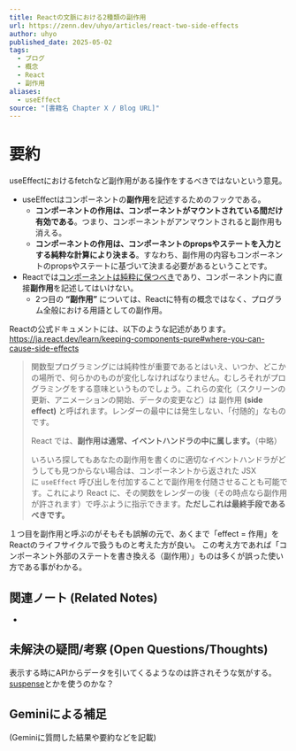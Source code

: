 ```yaml
---
title: Reactの文脈における2種類の副作用
url: https://zenn.dev/uhyo/articles/react-two-side-effects
author: uhyo
published_date: 2025-05-02
tags:
  - ブログ
  - 概念
  - React
  - 副作用
aliases:
  - useEffect
source: "[書籍名 Chapter X / Blog URL]"
---
```

# 要約

useEffectにおけるfetchなど副作用がある操作をするべきではないという意見。
- useEffectはコンポーネントの**副作用**を記述するためのフックである。
	- **コンポーネントの作用は、コンポーネントがマウントされている間だけ有効である**。つまり、コンポーネントがアンマウントされると副作用も消える。
	- **コンポーネントの作用は、コンポーネントのpropsやステートを入力とする純粋な計算により決まる**。すなわち、副作用の内容もコンポーネントのpropsやステートに基づいて決まる必要があるということです。
- Reactでは[コンポーネントは純粋に保つべき](https://ja.react.dev/learn/keeping-components-pure)であり、コンポーネント内に直接**副作用**を記述してはいけない。
	- 2つ目の **“副作用”** については、Reactに特有の概念ではなく、プログラム全般における用語としての副作用。

Reactの公式ドキュメントには、以下のような記述があります。
https://ja.react.dev/learn/keeping-components-pure#where-you-can-cause-side-effects
> 関数型プログラミングには純粋性が重要であるとはいえ、いつか、どこかの場所で、何らかのものが変化しなければなりません。むしろそれがプログラミングをする意味というものでしょう。これらの変化（スクリーンの更新、アニメーションの開始、データの変更など）は 副作用 **(side effect)** と呼ばれます。レンダーの最中には発生しない、「付随的」なものです。
> 
> React では、**副作用は通常、イベントハンドラの中に属します。**（中略）
> 
> いろいろ探してもあなたの副作用を書くのに適切なイベントハンドラがどうしても見つからない場合は、コンポーネントから返された JSX に `useEffect` 呼び出しを付加することで副作用を付随させることも可能です。これにより React に、その関数をレンダーの後（その時点なら副作用が許されます）で呼ぶように指示できます。**ただしこれは最終手段であるべきです。**

１つ目を副作用と呼ぶのがそもそも誤解の元で、あくまで「effect = 作用」をReactのライフサイクルで扱うものと考えた方が良い。
この考え方であれば「コンポーネント外部のステートを書き換える（副作用）」ものは多くが誤った使い方である事がわかる。

## 関連ノート (Related Notes)
- 

## 未解決の疑問/考察 (Open Questions/Thoughts)
表示する時にAPIからデータを引いてくるようなのは許されそうな気がする。
[suspense](https://zenn.dev/uhyo/books/react-concurrent-handson/viewer/what-is-suspense)とかを使うのかな？

## Geminiによる補足
(Geminiに質問した結果や要約などを記載)